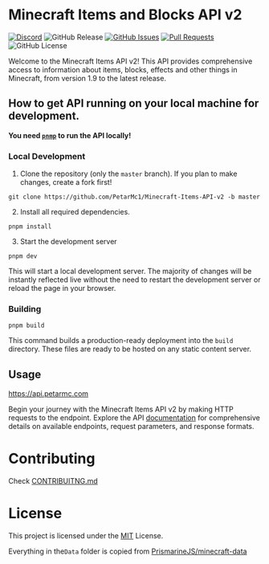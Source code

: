 # Minecraft Items and Blocks API v2
[![Discord](https://img.shields.io/discord/1217057211575042058?logo=Discord&label=Discord&color=blue)](https://discord.gg/8Ab2uuqSYE)
![GitHub Release](https://img.shields.io/github/v/release/PetarMc1/Minecraft-Items-API-v2?include_prereleases&logo=github&color=red)
[![GitHub Issues](https://img.shields.io/github/issues/PetarMc1/Minecraft-Items-API-v2?logo=github)](https://github.com/PetarMc1/Minecraft-Items-API-v2/issues) 
[![Pull Requests](https://img.shields.io/github/issues-pr/PetarMc1/Minecraft-Items-API-v2?logo=github)](https://github.com/PetarMc1/Minecraft-Items-API-v2/pulls)
![GitHub License](https://img.shields.io/github/license/PetarMc1/Minecraft-Items-API-v2%20?color=blue)


Welcome to the Minecraft Items API v2! This API provides comprehensive access to information about items, blocks, effects and other things in Minecraft, from version 1.9 to the latest release.


## How to get API running on your local machine for development.

**You need [`pnmp`](https://pnpm.io) to run the API locally!**

### Local Development

1. Clone the repository (only the `master` branch). If you plan to make changes, create a fork first!

```
git clone https://github.com/PetarMc1/Minecraft-Items-API-v2 -b master
```

2. Install all required dependencies.

```
pnpm install
```

3. Start the development server

```
pnpm dev
```

This will start a local development server. The majority of changes will
be instantly reflected live without the need to restart the development server or reload the page in
your browser.

### Building

```
pnpm build
```

This command builds a production-ready deployment into the `build` directory. These files are ready
to be hosted on any static content server.


## Usage
https://api.petarmc.com

Begin your journey with the Minecraft Items API v2 by making HTTP requests to the endpoint. Explore the API [documentation](https://docs.petarmc.com/api/available-endpoints) for comprehensive details on available endpoints, request parameters, and response formats.

# Contributing
Check [CONTRIBUITNG.md](/CONTRIBUTING.md)

# License
This project is licensed under the [MIT](/LICENCE) License.

Everything in the`Data` folder is copied from [PrismarineJS/minecraft-data](https://github.com/PrismarineJS/minecraft-data)
